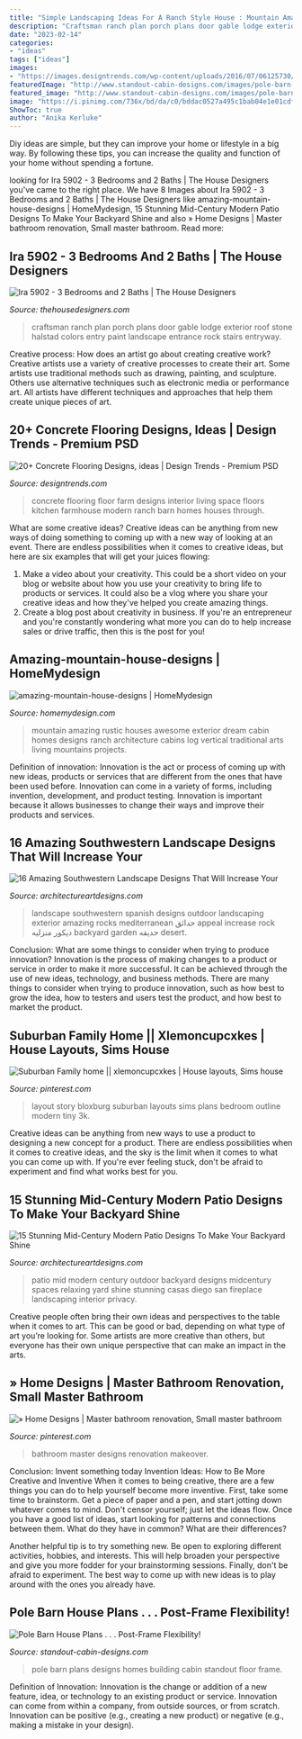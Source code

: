 ```yaml
---
title: "Simple Landscaping Ideas For A Ranch Style House : Mountain Amazing Rustic Houses Awesome Exterior Dream Cabin Homes Designs Ranch Architecture Cabins Log Vertical Traditional Arts Living Mountains Projects"
description: "Craftsman ranch plan porch plans door gable lodge exterior roof stone halstad colors entry paint landscape entrance rock stairs entryway"
date: "2023-02-14"
categories:
- "ideas"
tags: ["ideas"]
images:
- "https://images.designtrends.com/wp-content/uploads/2016/07/06125730/Beautiful-Farm-House-Concrete-Flooring.jpg"
featuredImage: "http://www.standout-cabin-designs.com/images/pole-barn-house-plans1.jpg"
featured_image: "http://www.standout-cabin-designs.com/images/pole-barn-house-plans1.jpg"
image: "https://i.pinimg.com/736x/bd/da/c0/bddac0527a495c1bab04e1e01cdfcaee.jpg"
ShowToc: true
author: "Anika Kerluke"
---
```



Diy ideas are simple, but they can improve your home or lifestyle in a big way. By following these tips, you can increase the quality and function of your home without spending a fortune.

	

		
looking for Ira 5902 - 3 Bedrooms and 2 Baths | The House Designers you've came to the right place. We have 8 Images about Ira 5902 - 3 Bedrooms and 2 Baths | The House Designers like amazing-mountain-house-designs | HomeMydesign, 15 Stunning Mid-Century Modern Patio Designs To Make Your Backyard Shine and also » Home Designs | Master bathroom renovation, Small master bathroom. Read more:
		
    
## Ira 5902 - 3 Bedrooms And 2 Baths | The House Designers

<img loading=lazy src="https://www.thehousedesigners.com/images/plans/AMD/5902FrontEntry(WEB).jpg" onerror="this.onerror=null;this.src='https://tse4.mm.bing.net/th?id=OIP.bEkBZjVieqQkz0RuYcH9-AHaLI&amp;pid=15.1';" alt="Ira 5902 - 3 Bedrooms and 2 Baths | The House Designers">

_Source: thehousedesigners.com_

>craftsman ranch plan porch plans door gable lodge exterior roof stone halstad colors entry paint landscape entrance rock stairs entryway. 

	

Creative process: How does an artist go about creating creative work?
Creative artists use a variety of creative processes to create their art. Some artists use traditional methods such as drawing, painting, and sculpture. Others use alternative techniques such as electronic media or performance art. All artists have different techniques and approaches that help them create unique pieces of art.

    
## 20+ Concrete Flooring Designs, Ideas | Design Trends - Premium PSD

<img loading=lazy src="https://images.designtrends.com/wp-content/uploads/2016/07/06125730/Beautiful-Farm-House-Concrete-Flooring.jpg" onerror="this.onerror=null;this.src='https://tse4.mm.bing.net/th?id=OIP.sXDAvogrb75cVKzBc4nOOwHaE8&amp;pid=15.1';" alt="20+ Concrete Flooring Designs, ideas | Design Trends - Premium PSD">

_Source: designtrends.com_

>concrete flooring floor farm designs interior living space floors kitchen farmhouse modern ranch barn homes houses through. 

	

What are some creative ideas?
Creative ideas can be anything from new ways of doing something to coming up with a new way of looking at an event. There are endless possibilities when it comes to creative ideas, but here are six examples that will get your juices flowing: 
1. Make a video about your creativity. This could be a short video on your blog or website about how you use your creativity to bring life to products or services. It could also be a vlog where you share your creative ideas and how they've helped you create amazing things. 
2. Create a blog post about creativity in business. If you're an entrepreneur and you're constantly wondering what more you can do to help increase sales or drive traffic, then this is the post for you!

    
## Amazing-mountain-house-designs | HomeMydesign

<img loading=lazy src="https://homemydesign.com/wp-content/uploads/2014/08/amazing-mountain-house-designs.jpg" onerror="this.onerror=null;this.src='https://tse1.mm.bing.net/th?id=OIP.G5rjRi080EPUotSNQ6h5lwHaLH&amp;pid=15.1';" alt="amazing-mountain-house-designs | HomeMydesign">

_Source: homemydesign.com_

>mountain amazing rustic houses awesome exterior dream cabin homes designs ranch architecture cabins log vertical traditional arts living mountains projects. 

	

Definition of innovation:
Innovation is the act or process of coming up with new ideas, products or services that are different from the ones that have been used before. Innovation can come in a variety of forms, including invention, development, and product testing. Innovation is important because it allows businesses to change their ways and improve their products and services.

    
## 16 Amazing Southwestern Landscape Designs That Will Increase Your

<img loading=lazy src="http://www.architectureartdesigns.com/wp-content/uploads/2016/04/16-Amazing-Southwestern-Landscape-Designs-That-Will-Increase-Your-Outdoor-Appeal-9.jpg" onerror="this.onerror=null;this.src='https://tse1.mm.bing.net/th?id=OIP.0POYPZkCvS_eej6MgV7v6AHaE7&amp;pid=15.1';" alt="16 Amazing Southwestern Landscape Designs That Will Increase Your">

_Source: architectureartdesigns.com_

>landscape southwestern spanish designs outdoor landscaping exterior amazing rocks mediterranean حدائق appeal increase rock ديكور منزليه backyard garden حديقه desert. 

	

Conclusion: What are some things to consider when trying to produce innovation?
Innovation is the process of making changes to a product or service in order to make it more successful. It can be achieved through the use of new ideas, technology, and business methods. There are many things to consider when trying to produce innovation, such as how best to grow the idea, how to testers and users test the product, and how best to market the product.

    
## Suburban Family Home || Xlemoncupcxkes | House Layouts, Sims House

<img loading=lazy src="https://i.pinimg.com/736x/4a/08/8b/4a088b6f38bd86554c8abe724b3ab81b.jpg" onerror="this.onerror=null;this.src='https://tse3.mm.bing.net/th?id=OIP.tkQDIY-Un0QUSJLhHzKCxQHaHQ&amp;pid=15.1';" alt="Suburban Family home || xlemoncupcxkes | House layouts, Sims house">

_Source: pinterest.com_

>layout story bloxburg suburban layouts sims plans bedroom outline modern tiny 3k. 

	

Creative ideas can be anything from new ways to use a product to designing a new concept for a product. There are endless possibilities when it comes to creative ideas, and the sky is the limit when it comes to what you can come up with. If you're ever feeling stuck, don't be afraid to experiment and find what works best for you.

    
## 15 Stunning Mid-Century Modern Patio Designs To Make Your Backyard Shine

<img loading=lazy src="https://www.architectureartdesigns.com/wp-content/uploads/2015/10/15-Stunning-Mid-Century-Modern-Patio-Designs-To-Make-Your-Backyard-Shine-9-630x421.jpg" onerror="this.onerror=null;this.src='https://tse3.mm.bing.net/th?id=OIP.AM0ZQTD1vUCQfgHiWFvstwHaE8&amp;pid=15.1';" alt="15 Stunning Mid-Century Modern Patio Designs To Make Your Backyard Shine">

_Source: architectureartdesigns.com_

>patio mid modern century outdoor backyard designs midcentury spaces relaxing yard shine stunning casas diego san fireplace landscaping interior privacy. 

	

Creative people often bring their own ideas and perspectives to the table when it comes to art. This can be good or bad, depending on what type of art you’re looking for. Some artists are more creative than others, but everyone has their own unique perspective that can make an impact in the arts.

    
## » Home Designs | Master Bathroom Renovation, Small Master Bathroom

<img loading=lazy src="https://i.pinimg.com/736x/bd/da/c0/bddac0527a495c1bab04e1e01cdfcaee.jpg" onerror="this.onerror=null;this.src='https://tse4.mm.bing.net/th?id=OIP.WJDBv9oGSwBKawiuW6Uk_AHaKs&amp;pid=15.1';" alt="» Home Designs | Master bathroom renovation, Small master bathroom">

_Source: pinterest.com_

>bathroom master designs renovation makeover. 

	

Conclusion: Invent something today
Invention Ideas: How to Be More Creative and Inventive
When it comes to being creative, there are a few things you can do to help yourself become more inventive. First, take some time to brainstorm. Get a piece of paper and a pen, and start jotting down whatever comes to mind. Don't censor yourself; just let the ideas flow. Once you have a good list of ideas, start looking for patterns and connections between them. What do they have in common? What are their differences?

Another helpful tip is to try something new. Be open to exploring different activities, hobbies, and interests. This will help broaden your perspective and give you more fodder for your brainstorming sessions. Finally, don't be afraid to experiment. The best way to come up with new ideas is to play around with the ones you already have.

    
## Pole Barn House Plans . . . Post-Frame Flexibility!

<img loading=lazy src="http://www.standout-cabin-designs.com/images/pole-barn-house-plans1.jpg" onerror="this.onerror=null;this.src='https://tse3.mm.bing.net/th?id=OIP.HlLIXezJBZ3QLy2vYUWAiwHaE4&amp;pid=15.1';" alt="Pole Barn House Plans . . . Post-Frame Flexibility!">

_Source: standout-cabin-designs.com_

>pole barn plans designs homes building cabin standout floor frame. 

	

Definition of Innovation:
Innovation is the change or addition of a new feature, idea, or technology to an existing product or service. Innovation can come from within a company, from outside sources, or from scratch. Innovation can be positive (e.g., creating a new product) or negative (e.g., making a mistake in your design).

